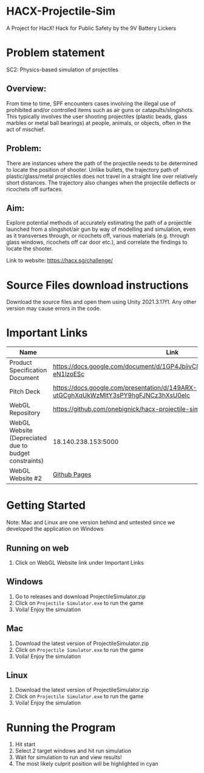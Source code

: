 # HACX-Projectile-Sim
A Project for HacX! Hack for Public Safety by the 9V Battery Lickers

# Problem statement
SC2: Physics-based simulation of projectiles

## Overview:
From time to time, SPF encounters cases involving the illegal use of prohibited and/or controlled items such as air guns or catapults/slingshots. This typically involves the user shooting projectiles (plastic beads, glass marbles or metal ball bearings) at people, animals, or objects, often in the act of mischief.

## Problem:
There are instances where the path of the projectile needs to be determined to locate the position of shooter. Unlike bullets, the trajectory path of plastic/glass/metal projectiles does not travel in a straight line over relatively short distances. The trajectory also changes when the projectile deflects or ricochets off surfaces.

## Aim:
Explore potential methods of accurately estimating the path of a projectile launched from a slingshot/air gun by way of modelling and simulation, even as it transverses through, or ricochets off, various materials (e.g. through glass windows, ricochets off car door etc.), and correlate the findings to locate the shooter.

Link to website: https://hacx.sg/challenge/

# Source Files download instructions
Download the source files and open them using Unity 2021.3.17f1. Any other version may cause errors in the code.

# Important Links
| Name  | Link |
| ------------- | ------------- |
| Product Specification Document | https://docs.google.com/document/d/1GP4JbiivC8ZwdoyXQaq4u85IqZsOsKUDS-eN1lzoESc |
| Pitch Deck  | https://docs.google.com/presentation/d/149ARX-utGCghXqUkWzMltY3sPY9hgFJNCz3hXsU0elc |
| WebGL Repository | https://github.com/onebignick/hacx-projectile-sim-webgl |
| WebGL Website (Depreciated due to budget constraints) | 18.140.238.153:5000 |
| WebGL Website #2 | [Github Pages](https://kinneh04.github.io) |

# Getting Started
Note: Mac and Linux are one version behind and untested since we developed the application on Windows

## Running on web
1. Click on WebGL Website link under Important Links

## Windows
1. Go to releases and download ProjectileSimulator.zip
2. Click on ```Projectile Simulator.exe``` to run the game
3. Voila! Enjoy the simulation

## Mac
1. Download the latest version of ProjectileSimulator.zip
2. Click on ```Projectile Simulator.exe``` to run the game
3. Voila! Enjoy the simulation

## Linux
1. Download the latest version of ProjectileSimulator.zip
2. Click on ```Projectile Simulator.exe``` to run the game
3. Voila! Enjoy the simulation

# Running the Program
1. Hit start
2. Select 2 target windows and hit run simulation
3. Wait for simulation to run and view results!
4. The most likely culprit position will be highlighted in cyan
